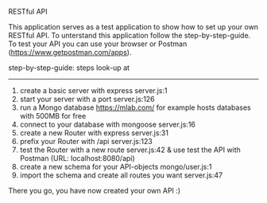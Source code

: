 RESTful API

This application serves as a test application to show how to set up your own RESTful API. 
To unterstand this application follow the step-by-step-guide. To test your API you can use your browser or Postman (https://www.getpostman.com/apps). 

step-by-step-guide:
  steps                                                   look-up at
________________________________________________________________________________________________________________________________
1. create a basic server with express                     server.js:1
2. start your server with a port                          server.js:126
3. run a Mongo database                                   https://mlab.com/ for example hosts databases with 500MB for free
4. connect to your database with mongoose                 server.js:16
5. create a new Router with express                       server.js:31
6. prefix your Router with /api                           server.js:123
7. test the Router with a new route                       server.js:42 & use test the API with Postman (URL: localhost:8080/api)
8. create a new schema for your API-objects               mongo/user.js:1
9. import the schema and create all routes you want       server.js:47

There you go, you have now created your own API :)
